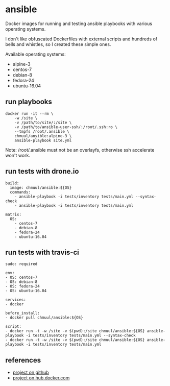# ansible  

Docker images for running and testing ansible playbooks with various operating systems.

I don't like obfuscated Dockerfiles with external scripts and hundreds of bells and whistles, so I created these simple ones.

Available operating systems:

* alpine-3
* centos-7
* debian-8
* fedora-24
* ubuntu-16.04

## run playbooks

    docker run -it --rm \
        -w /site \
        -v /path/to/site/:/site \
        -v /path/to/ansible-user-ssh/:/root/.ssh:ro \
        --tmpfs /root/.ansible \
        chmuul/ansible:alpine-3 \
        ansible-playbook site.yml

Note: /root/.ansible must not be an overlayfs, otherwise ssh accelerate won't work.

## run tests with drone.io

    build:
      image: chmuul/ansible:${OS}
      commands:
        - ansible-playbook -i tests/inventory tests/main.yml --syntax-check
        - ansible-playbook -i tests/inventory tests/main.yml

    matrix:
      OS:
        - centos-7
        - debian-8
        - fedora-24
        - ubuntu-16.04

## run tests with travis-ci

    sudo: required

    env:
    - OS: centos-7
    - OS: debian-8
    - OS: fedora-24
    - OS: ubuntu-16.04

    services:
    - docker

    before_install:
    - docker pull chmuul/ansible:${OS}

    script:
    - docker run -t -w /site -v $(pwd):/site chmuul/ansible:${OS} ansible-playbook -i tests/inventory tests/main.yml --syntax-check
    - docker run -t -w /site -v $(pwd):/site chmuul/ansible:${OS} ansible-playbook -i tests/inventory tests/main.yml

## references

* [project on github](https://github.com/pauvos/ansible)
* [project on hub.docker.com](https://hub.docker.com/r/chmuul/ansible)
